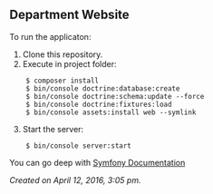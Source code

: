 ## Department Website

To run the applicaton:  
1. Clone this repository.  
2. Execute in project folder:
```
    $ composer install
    $ bin/console doctrine:database:create
    $ bin/console doctrine:schema:update --force
    $ bin/console doctrine:fixtures:load
    $ bin/console assets:install web --symlink
``` 
3. Start the server:
```
    $ bin/console server:start 
```
You can go deep with [Symfony Documentation](http://symfony.com/doc/3.1/index.html)

*Created on April 12, 2016, 3:05 pm.*  
